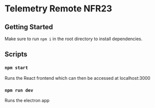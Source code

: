 # Telemetry Remote NFR23

## Getting Started

Make sure to run `npm i` in the root directory to install dependencies.

## Scripts

### `npm start`

Runs the React frontend which can then be accessed at localhost:3000

### `npm run dev`

Runs the electron app